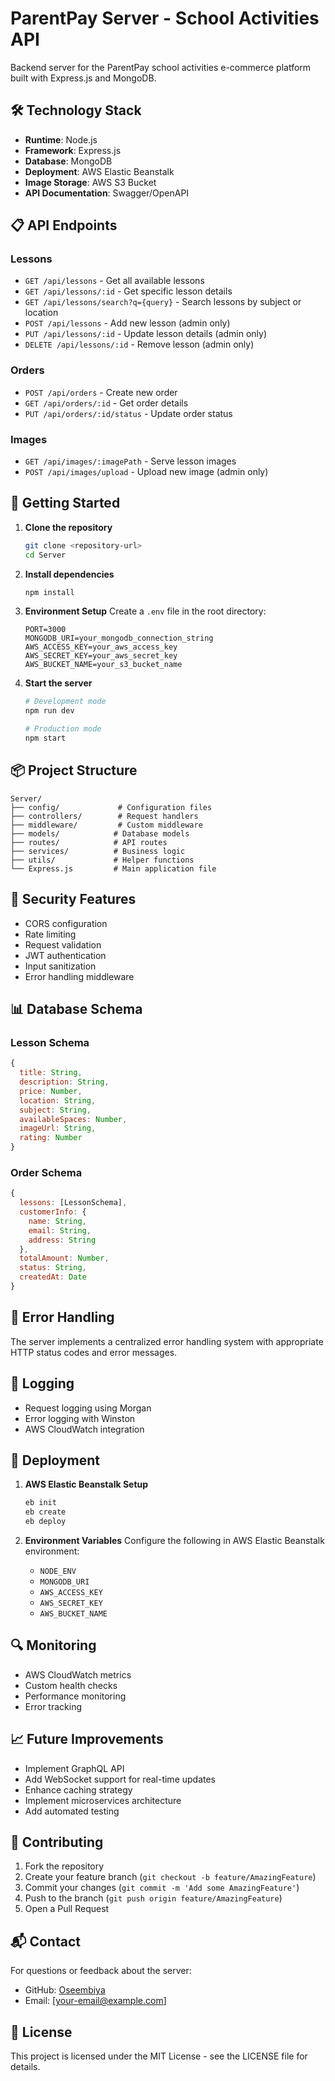 # ParentPay Server - School Activities API

Backend server for the ParentPay school activities e-commerce platform built with Express.js and MongoDB.

## 🛠️ Technology Stack

- **Runtime**: Node.js
- **Framework**: Express.js
- **Database**: MongoDB
- **Deployment**: AWS Elastic Beanstalk
- **Image Storage**: AWS S3 Bucket
- **API Documentation**: Swagger/OpenAPI

## 📋 API Endpoints

### Lessons

- `GET /api/lessons` - Get all available lessons
- `GET /api/lessons/:id` - Get specific lesson details
- `GET /api/lessons/search?q={query}` - Search lessons by subject or location
- `POST /api/lessons` - Add new lesson (admin only)
- `PUT /api/lessons/:id` - Update lesson details (admin only)
- `DELETE /api/lessons/:id` - Remove lesson (admin only)

### Orders

- `POST /api/orders` - Create new order
- `GET /api/orders/:id` - Get order details
- `PUT /api/orders/:id/status` - Update order status

### Images

- `GET /api/images/:imagePath` - Serve lesson images
- `POST /api/images/upload` - Upload new image (admin only)

## 🚀 Getting Started

1. **Clone the repository**

   ```bash
   git clone <repository-url>
   cd Server
   ```

2. **Install dependencies**

   ```bash
   npm install
   ```

3. **Environment Setup**
   Create a `.env` file in the root directory:

   ```
   PORT=3000
   MONGODB_URI=your_mongodb_connection_string
   AWS_ACCESS_KEY=your_aws_access_key
   AWS_SECRET_KEY=your_aws_secret_key
   AWS_BUCKET_NAME=your_s3_bucket_name
   ```

4. **Start the server**

   ```bash
   # Development mode
   npm run dev

   # Production mode
   npm start
   ```

## 📦 Project Structure

```
Server/
├── config/             # Configuration files
├── controllers/        # Request handlers
├── middleware/         # Custom middleware
├── models/            # Database models
├── routes/            # API routes
├── services/          # Business logic
├── utils/             # Helper functions
└── Express.js         # Main application file
```

## 🔐 Security Features

- CORS configuration
- Rate limiting
- Request validation
- JWT authentication
- Input sanitization
- Error handling middleware

## 📊 Database Schema

### Lesson Schema

```javascript
{
  title: String,
  description: String,
  price: Number,
  location: String,
  subject: String,
  availableSpaces: Number,
  imageUrl: String,
  rating: Number
}
```

### Order Schema

```javascript
{
  lessons: [LessonSchema],
  customerInfo: {
    name: String,
    email: String,
    address: String
  },
  totalAmount: Number,
  status: String,
  createdAt: Date
}
```

## 🔄 Error Handling

The server implements a centralized error handling system with appropriate HTTP status codes and error messages.

## 📝 Logging

- Request logging using Morgan
- Error logging with Winston
- AWS CloudWatch integration

## 🚀 Deployment

1. **AWS Elastic Beanstalk Setup**

   ```bash
   eb init
   eb create
   eb deploy
   ```

2. **Environment Variables**
   Configure the following in AWS Elastic Beanstalk environment:
   - `NODE_ENV`
   - `MONGODB_URI`
   - `AWS_ACCESS_KEY`
   - `AWS_SECRET_KEY`
   - `AWS_BUCKET_NAME`

## 🔍 Monitoring

- AWS CloudWatch metrics
- Custom health checks
- Performance monitoring
- Error tracking

## 📈 Future Improvements

- Implement GraphQL API
- Add WebSocket support for real-time updates
- Enhance caching strategy
- Implement microservices architecture
- Add automated testing

## 👥 Contributing

1. Fork the repository
2. Create your feature branch (`git checkout -b feature/AmazingFeature`)
3. Commit your changes (`git commit -m 'Add some AmazingFeature'`)
4. Push to the branch (`git push origin feature/AmazingFeature`)
5. Open a Pull Request

## 📬 Contact

For questions or feedback about the server:

- GitHub: [Oseembiya](https://github.com/Oseembiya)
- Email: [your-email@example.com]

## 📄 License

This project is licensed under the MIT License - see the LICENSE file for details.
